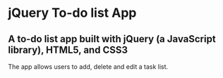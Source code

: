 # jQuery To-do list App

## A to-do list app built with jQuery (a JavaScript library), HTML5, and CSS3

The app allows users to add, delete and edit a task list.
